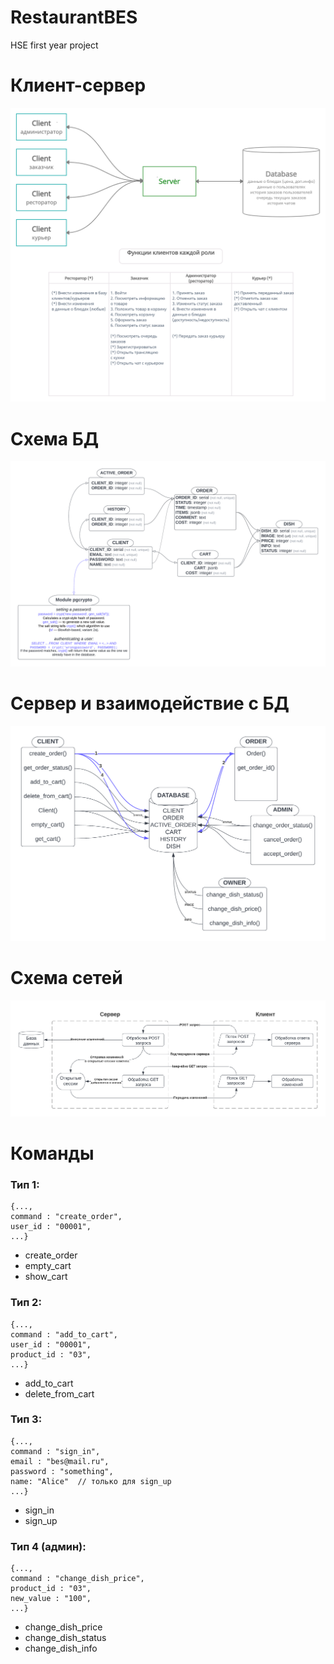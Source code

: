 # RestaurantBES
HSE first year project

# Клиент-сервер
![Клиент-Сервер](https://github.com/Goshabur/RestaurantBES/blob/main/Client-Server%20Model.png)

# Схема БД
![Схема БД](https://github.com/Goshabur/RestaurantBES/blob/main/DataBase%20UML.png)

# Сервер и взаимодействие с БД
![Сервер](https://github.com/Goshabur/RestaurantBES/blob/main/Server%20UML.png)

# Схема сетей
![Сети](https://github.com/Goshabur/RestaurantBES/blob/main/Network_diagram.png)

# Команды
### Тип 1:
    {...,
    command : "create_order",
    user_id : "00001",
    ...}
- create_order
- empty_cart
- show_cart
### Тип 2:
    {...,
    command : "add_to_cart",
    user_id : "00001",
    product_id : "03",
    ...}
- add_to_cart
- delete_from_cart
### Тип 3:
    {...,
    command : "sign_in",
    email : "bes@mail.ru",
    password : "something",
    name: "Alice"  // только для sign_up
    ...}
- sign_in
- sign_up
### Тип 4 (админ):
    {...,
    command : "change_dish_price",
    product_id : "03",
    new_value : "100",
    ...}
- change_dish_price
- change_dish_status
- change_dish_info

 






















